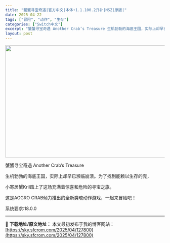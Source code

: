 ```yaml
---
title: "蟹蟹寻宝奇遇|官方中文|本体+1.1.100.2升补|NSZ|原版|"
date: 2025-04-22
tags: ["冒险", "动作", "生存"]
categories: ["Switch中文"]
excerpt: "蟹蟹寻宝奇遇 Another Crab’s Treasure 生机勃勃的海底王国，实际上却早已濒临崩溃。为了找到能赖以生存的壳， 小寄居蟹Kril踏上了这场充满着惊喜和危险的寻宝之旅。 这是AGGRO CRAB倾力推出的全新类魂动作游戏，一起来冒险吧！ 系统要求:18.0.0"
layout: post
---
```


<img class="aligncenter size-full wp-image-127804" src="https://sky.sfcrom.com/wp-content/uploads/2025/04/2025042208274643.webp" alt="" width="616" height="353" />

蟹蟹寻宝奇遇 Another Crab’s Treasure

生机勃勃的海底王国，实际上却早已濒临崩溃。为了找到能赖以生存的壳，

小寄居蟹Kril踏上了这场充满着惊喜和危险的寻宝之旅。

这是AGGRO CRAB倾力推出的全新类魂动作游戏，一起来冒险吧！

系统要求:18.0.0

---
📖 **下载地址/原文地址：** 本文最初发布于我的博客网站：[https://sky.sfcrom.com/2025/04/127800](https://sky.sfcrom.com/2025/04/127800)
